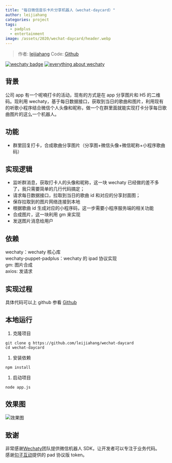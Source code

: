 ```yaml
---
title: "每日微信音乐卡片分享机器人（wechat-daycard）"
author: leijiahang
categories: project
tags:
  - padplus
  - entertainment
image: /assets/2020/wechat-daycard/header.webp
---
```


> 作者: [leijiahang](https://github.com/leijiahang/)
> Code: [Github](https://github.com/leijiahang/wechat-daycard)

[![wechaty badge](https://img.shields.io/badge/Powered%20By-Wechaty-green.svg#align=left&display=inline&height=20&margin=%5Bobject%20Object%5D&originHeight=20&originWidth=132&status=done&style=none&width=132)](https://github.com/wechaty/wechaty)
[![everything about wechaty](https://img.shields.io/badge/Wechaty-%E5%BC%80%E6%BA%90%E6%BF%80%E5%8A%B1%E8%AE%A1%E5%88%92-green.svg#align=left&display=inline&height=20&margin=%5Bobject%20Object%5D&originHeight=20&originWidth=134&status=done&style=none&width=134)](https://github.com/juzibot/Welcome/wiki/Everything-about-Wechaty)

## 背景

公司 app 有一个呢喃打卡的活动，现有的方式是在 app 分享图片和 H5 的二维码。现利用 wechaty，基于每日数据接口，获取到当日的歌曲和图片，利用现有的听歌小程序结合微信个人头像和昵称，做一个在群里面就能实现打卡分享每日歌曲图片的这么一个机器人。

## 功能

- 群里回复打卡，合成歌曲分享图片（分享图+微信头像+微信昵称+小程序歌曲码）

## 实现逻辑

- 监听群消息，获取打卡人的头像和昵称，这一块 wechaty 已经做的差不多了，我只需要简单的几行代码搞定；
- 请求每日数据接口，拉取到当日的歌曲 id 和对应的分享封面图；
- 保存拉取到的图片网络连接到本地
- 根据歌曲 id 生成对应的小程序码，这一步需要小程序服务端的相关功能
- 合成图片，这一块利用 gm 来实现
- 发送图片消息给用户

## 依赖

wechaty：wechaty 核心库  
wechaty-puppet-padplus：wechaty 的 ipad 协议实现  
gm: 图片合成  
axios: 发请求

## 实现过程

具体代码可以上 github 参看 [Github](https://github.com/leijiahang/wechat-daycard/)

## 本地运行

1. 克隆项目

```shell
git clone g https://github.com/leijiahang/wechat-daycard
cd wechat-daycard
```

1. 安装依赖

```shell
npm install
```

1. 启动项目

```shell
node app.js
```

## 效果图

![效果图](/assets/2020/wechat-daycard/demo.webp)

## 致谢

非常感谢[Wechaty](https://wechaty.github.io/)团队提供微信机器人 SDK，让开发者可以专注于业务代码。  
感谢[句子互动](https://www.juzibot.com)提供的 pad 协议版 token。
